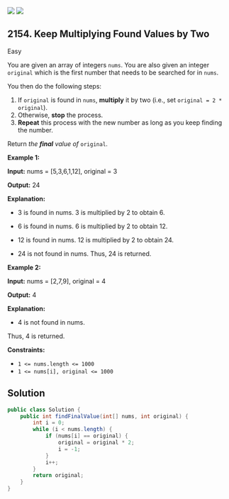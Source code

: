 [![](https://img.shields.io/github/stars/javadev/LeetCode-in-Java?label=Stars&style=flat-square)](https://github.com/javadev/LeetCode-in-Java)
[![](https://img.shields.io/github/forks/javadev/LeetCode-in-Java?label=Fork%20me%20on%20GitHub%20&style=flat-square)](https://github.com/javadev/LeetCode-in-Java/fork)

## 2154\. Keep Multiplying Found Values by Two

Easy

You are given an array of integers `nums`. You are also given an integer `original` which is the first number that needs to be searched for in `nums`.

You then do the following steps:

1.  If `original` is found in `nums`, **multiply** it by two (i.e., set `original = 2 * original`).
2.  Otherwise, **stop** the process.
3.  **Repeat** this process with the new number as long as you keep finding the number.

Return _the **final** value of_ `original`.

**Example 1:**

**Input:** nums = [5,3,6,1,12], original = 3

**Output:** 24

**Explanation:** 
- 3 is found in nums. 3 is multiplied by 2 to obtain 6. 

- 6 is found in nums. 6 is multiplied by 2 to obtain 12. 

- 12 is found in nums. 12 is multiplied by 2 to obtain 24. 

- 24 is not found in nums. 
Thus, 24 is returned. 

**Example 2:**

**Input:** nums = [2,7,9], original = 4

**Output:** 4

**Explanation:** 
- 4 is not found in nums. 

Thus, 4 is returned. 

**Constraints:**

*   `1 <= nums.length <= 1000`
*   `1 <= nums[i], original <= 1000`

## Solution

```java
public class Solution {
    public int findFinalValue(int[] nums, int original) {
        int i = 0;
        while (i < nums.length) {
            if (nums[i] == original) {
                original = original * 2;
                i = -1;
            }
            i++;
        }
        return original;
    }
}
```